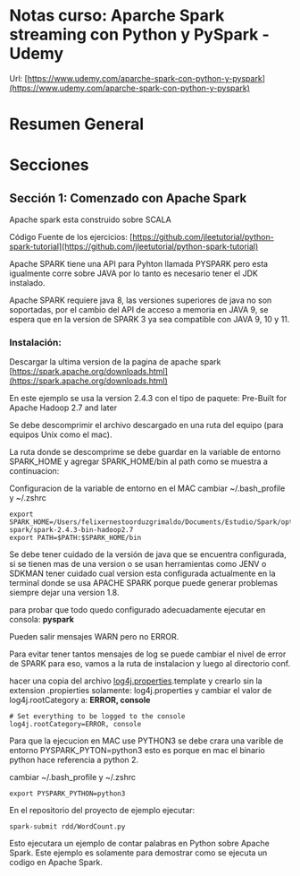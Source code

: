 # Notas curso: Aparche Spark streaming con Python y PySpark - Udemy

Url: [https://www.udemy.com/aparche-spark-con-python-y-pyspark](https://www.udemy.com/aparche-spark-con-python-y-pyspark)

# Resumen General

# Secciones

## Sección 1: Comenzado con Apache Spark

Apache spark esta construido sobre SCALA

Código Fuente de los ejercicios: [https://github.com/jleetutorial/python-spark-tutorial](https://github.com/jleetutorial/python-spark-tutorial)

Apache SPARK tiene una API para Pyhton llamada PYSPARK pero esta igualmente corre sobre JAVA por lo tanto es necesario tener el JDK instalado.

Apache SPARK requiere java 8, las versiones superiores de java no son soportadas, por el cambio del API de acceso a memoria en JAVA 9, se espera que en la version de SPARK 3 ya sea compatible con JAVA 9, 10 y 11.

### Instalación:

Descargar la ultima version de la pagina de apache spark [https://spark.apache.org/downloads.html](https://spark.apache.org/downloads.html)

En este ejemplo se usa la version 2.4.3 con el tipo de paquete: Pre-Built for Apache Hadoop 2.7 and later

Se debe descomprimir el archivo descargado en una ruta del equipo (para equipos Unix como el mac).

La ruta donde se descomprime se debe guardar en la variable de entorno SPARK_HOME y agregar SPARK_HOME/bin al path como se muestra a continuacion:

Configuracion de la variable de entorno en el MAC cambiar ~/.bash_profile y ~/.zshrc

    export SPARK_HOME=/Users/felixernestoorduzgrimaldo/Documents/Estudio/Spark/opt/apache-spark/spark-2.4.3-bin-hadoop2.7
    export PATH=$PATH:$SPARK_HOME/bin

Se debe tener cuidado de la versión de java que se encuentra configurada, si se tienen mas de una version o se usan herramientas como JENV o SDKMAN tener cuidado cual version esta configurada actualmente en la terminal donde se usa APACHE SPARK porque puede generar problemas siempre dejar una version 1.8.

para probar que todo quedo configurado adecuadamente ejecutar en consola: **pyspark**

Pueden salir mensajes WARN pero no ERROR.

Para evitar tener tantos mensajes de log se puede cambiar el nivel de error de SPARK para eso, vamos a la ruta de instalacion y luego al directorio conf.

hacer una copia del archivo [log4j.properties](http://log4j.properties).template y crearlo sin la extension .propierties solamente: log4j.properties y cambiar el valor de log4j.rootCategory a: **ERROR, console**

    # Set everything to be logged to the console
    log4j.rootCategory=ERROR, console

Para que la ejecucion  en MAC use PYTHON3 se debe crara una varible de entorno PYSPARK_PYTON=python3 esto es porque en mac el binario python hace referencia a python 2.

cambiar ~/.bash_profile y ~/.zshrc

    export PYSPARK_PYTHON=python3

En el repositorio del proyecto de ejemplo  ejecutar:

    spark-submit rdd/WordCount.py

Esto ejecutara un ejemplo de contar palabras en Python sobre Apache Spark. Este ejemplo es solamente para demostrar como se ejecuta un codigo en Apache Spark.